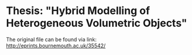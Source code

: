 # Thesis: "Hybrid Modelling of Heterogeneous Volumetric Objects"
The original file can be found via link: http://eprints.bournemouth.ac.uk/35542/

